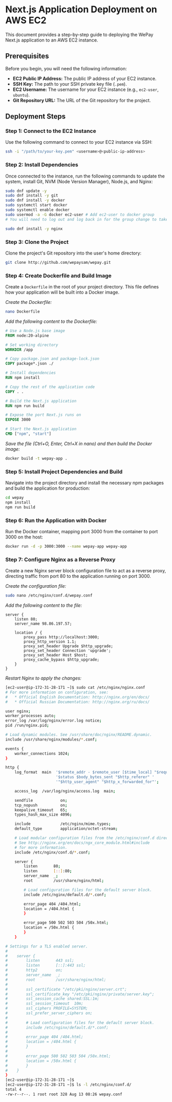 # Next.js Application Deployment on AWS EC2

This document provides a step-by-step guide to deploying the WePay Next.js application to an AWS EC2 instance.

## Prerequisites

Before you begin, you will need the following information:

*   **EC2 Public IP Address:** The public IP address of your EC2 instance.
*   **SSH Key:** The path to your SSH private key file (`.pem`).
*   **EC2 Username:** The username for your EC2 instance (e.g., `ec2-user`, `ubuntu`).
*   **Git Repository URL:** The URL of the Git repository for the project.

## Deployment Steps

### Step 1: Connect to the EC2 Instance

Use the following command to connect to your EC2 instance via SSH:

```bash
ssh -i "/path/to/your-key.pem" <username>@<public-ip-address>
```

### Step 2: Install Dependencies

Once connected to the instance, run the following commands to update the system, install Git, NVM (Node Version Manager), Node.js, and Nginx:

```bash
sudo dnf update -y
sudo dnf install -y git
sudo dnf install -y docker
sudo systemctl start docker
sudo systemctl enable docker
sudo usermod -a -G docker ec2-user # Add ec2-user to docker group
# You will need to log out and log back in for the group change to take effect.

sudo dnf install -y nginx
```

### Step 3: Clone the Project

Clone the project's Git repository into the user's home directory:

```bash
git clone http://github.com/wepaysam/wepay.git
```

### Step 4: Create Dockerfile and Build Image

Create a `Dockerfile` in the root of your project directory. This file defines how your application will be built into a Docker image.

*Create the Dockerfile:*

```bash
nano Dockerfile
```

*Add the following content to the Dockerfile:*

```dockerfile
# Use a Node.js base image
FROM node:20-alpine

# Set working directory
WORKDIR /app

# Copy package.json and package-lock.json
COPY package*.json ./

# Install dependencies
RUN npm install

# Copy the rest of the application code
COPY . .

# Build the Next.js application
RUN npm run build

# Expose the port Next.js runs on
EXPOSE 3000

# Start the Next.js application
CMD ["npm", "start"]
```

*Save the file (Ctrl+O, Enter, Ctrl+X in nano) and then build the Docker image:*

```bash
docker build -t wepay-app .
```

### Step 5: Install Project Dependencies and Build

Navigate into the project directory and install the necessary npm packages and build the application for production:

```bash
cd wepay
npm install
npm run build
```

### Step 6: Run the Application with Docker

Run the Docker container, mapping port 3000 from the container to port 3000 on the host:

```bash
docker run -d -p 3000:3000 --name wepay-app wepay-app
```

### Step 7: Configure Nginx as a Reverse Proxy

Create a new Nginx server block configuration file to act as a reverse proxy, directing traffic from port 80 to the application running on port 3000.

*Create the configuration file:*

```bash
sudo nano /etc/nginx/conf.d/wepay.conf
```

*Add the following content to the file:*

```nginx
server {
    listen 80;
    server_name 98.86.197.57;

    location / {
        proxy_pass http://localhost:3000;
        proxy_http_version 1.1;
        proxy_set_header Upgrade $http_upgrade;
        proxy_set_header Connection 'upgrade';
        proxy_set_header Host $host;
        proxy_cache_bypass $http_upgrade;
    }
}

```

*Restart Nginx to apply the changes:*

```bash
[ec2-user@ip-172-31-28-171 ~]$ sudo cat /etc/nginx/nginx.conf
# For more information on configuration, see:
#   * Official English Documentation: http://nginx.org/en/docs/
#   * Official Russian Documentation: http://nginx.org/ru/docs/

user nginx;
worker_processes auto;
error_log /var/log/nginx/error.log notice;
pid /run/nginx.pid;

# Load dynamic modules. See /usr/share/doc/nginx/README.dynamic.
include /usr/share/nginx/modules/*.conf;

events {
    worker_connections 1024;
}

http {
    log_format  main  '$remote_addr - $remote_user [$time_local] "$request" '
                      '$status $body_bytes_sent "$http_referer" '
                      '"$http_user_agent" "$http_x_forwarded_for"';

    access_log  /var/log/nginx/access.log  main;

    sendfile            on;
    tcp_nopush          on;
    keepalive_timeout   65;
    types_hash_max_size 4096;

    include             /etc/nginx/mime.types;
    default_type        application/octet-stream;

    # Load modular configuration files from the /etc/nginx/conf.d directory.
    # See http://nginx.org/en/docs/ngx_core_module.html#include
    # for more information.
    include /etc/nginx/conf.d/*.conf;

    server {
        listen       80;
        listen       [::]:80;
        server_name  _;
        root         /usr/share/nginx/html;

        # Load configuration files for the default server block.
        include /etc/nginx/default.d/*.conf;

        error_page 404 /404.html;
        location = /404.html {
        }

        error_page 500 502 503 504 /50x.html;
        location = /50x.html {
        }
    }

# Settings for a TLS enabled server.
#
#    server {
#        listen       443 ssl;
#        listen       [::]:443 ssl;
#        http2        on;
#        server_name  _;
#        root         /usr/share/nginx/html;
#
#        ssl_certificate "/etc/pki/nginx/server.crt";
#        ssl_certificate_key "/etc/pki/nginx/private/server.key";
#        ssl_session_cache shared:SSL:1m;
#        ssl_session_timeout  10m;
#        ssl_ciphers PROFILE=SYSTEM;
#        ssl_prefer_server_ciphers on;
#
#        # Load configuration files for the default server block.
#        include /etc/nginx/default.d/*.conf;
#
#        error_page 404 /404.html;
#        location = /404.html {
#        }
#
#        error_page 500 502 503 504 /50x.html;
#        location = /50x.html {
#        }
#    }
}
[ec2-user@ip-172-31-28-171 ~]$ 
[ec2-user@ip-172-31-28-171 ~]$ ls -l /etc/nginx/conf.d/
total 4
-rw-r--r--. 1 root root 328 Aug 13 08:26 wepay.conf